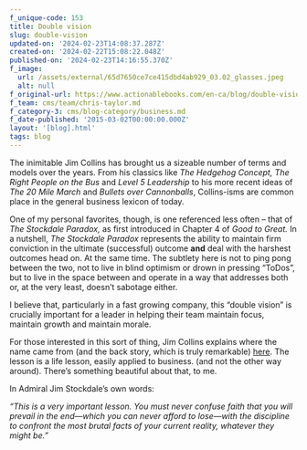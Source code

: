 ```yaml
---
f_unique-code: 153
title: Double vision
slug: double-vision
updated-on: '2024-02-23T14:08:37.287Z'
created-on: '2024-02-22T15:08:22.048Z'
published-on: '2024-02-23T14:16:55.370Z'
f_image:
  url: /assets/external/65d7650ce7ce415dbd4ab929_03.02_glasses.jpeg
  alt: null
f_original-url: https://www.actionablebooks.com/en-ca/blog/double-vision/
f_team: cms/team/chris-taylor.md
f_category-3: cms/blog-category/business.md
f_date-published: '2015-03-02T00:00:00.000Z'
layout: '[blog].html'
tags: blog
---
```


The inimitable Jim Collins has brought us a sizeable number of terms and models over the years. From his classics like _The Hedgehog_ _Concept, The Right People on the Bus_ and _Level 5 Leadership_ to his more recent ideas of _The 20 Mile March_ and _Bullets over Cannonballs_, Collins-isms are common place in the general business lexicon of today.

One of my personal favorites, though, is one referenced less often – that of _The Stockdale Paradox,_ as first introduced in Chapter 4 of _Good to Great._ In a nutshell, _The_ _Stockdale Paradox_ represents the ability to maintain firm conviction in the ultimate (successful) outcome **and** deal with the harshest outcomes head on. At the same time. The subtlety here is not to ping pong between the two, not to live in blind optimism or drown in pressing “ToDos”, but to live in the space between and operate in a way that addresses both or, at the very least, doesn’t sabotage either.

I believe that, particularly in a fast growing company, this “double vision” is crucially important for a leader in helping their team maintain focus, maintain growth and maintain morale.

For those interested in this sort of thing, Jim Collins explains where the name came from (and the back story, which is truly remarkable) [here](http://www.jimcollins.com/lib/goodToGreat/ch4_p83.html). The lesson is a life lesson, easily applied to business. (and not the other way around). There’s something beautiful about that, to me.

In Admiral Jim Stockdale’s own words:

_“This is a very important lesson. You must never confuse faith that you will prevail in the end—which you can never afford to lose—with the discipline to confront the most brutal facts of your current reality, whatever they might be.”_
